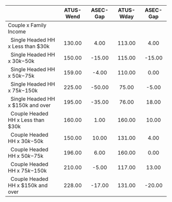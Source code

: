 
|                      |    ATUS-Wend |     ASEC-Gap |    ATUS-Wday |     ASEC-Gap |
| -------------------- | :----------: | :----------: | :----------: | :----------: |
| Couple x Family Income |              |              |              |              |
| &nbsp;&nbsp;Single Headed HH x Less than $30k |       130.00 |         4.00 |       113.00 |         4.00 |
| &nbsp;&nbsp;Single Headed HH x $30k-$50k |       150.00 |       -15.00 |       115.00 |       -15.00 |
| &nbsp;&nbsp;Single Headed HH x $50k-$75k |       159.00 |        -4.00 |       110.00 |         0.00 |
| &nbsp;&nbsp;Single Headed HH x $75k-$150k |       225.00 |       -50.00 |        75.00 |        -5.00 |
| &nbsp;&nbsp;Single Headed HH x $150k and over |       195.00 |       -35.00 |        76.00 |        18.00 |
| &nbsp;&nbsp;Couple Headed HH x Less than $30k |       160.00 |         1.00 |       160.00 |        10.00 |
| &nbsp;&nbsp;Couple Headed HH x $30k-$50k |       150.00 |        10.00 |       131.00 |         4.00 |
| &nbsp;&nbsp;Couple Headed HH x $50k-$75k |       196.00 |         6.00 |       160.00 |         0.00 |
| &nbsp;&nbsp;Couple Headed HH x $75k-$150k |       210.00 |        -5.00 |       117.00 |        13.00 |
| &nbsp;&nbsp;Couple Headed HH x $150k and over |       228.00 |       -17.00 |       131.00 |       -20.00 |

